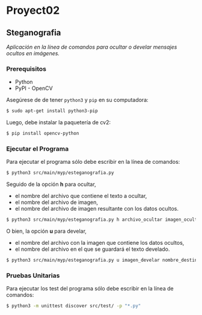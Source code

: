 # Proyect02
## Steganografia

*Aplicación en la línea de comandos para ocultar o develar mensajes ocultos en imágenes.*

### Prerequisitos

-  Python
-  PyPI - OpenCV

Asegúrese de de tener `python3` y `pip` en su computadora:

```sh
$ sudo apt-get install python3-pip
```

Luego, debe instalar la paquetería de cv2:

```sh
$ pip install opencv-python
```

### Ejecutar el Programa

Para ejecutar el programa sólo debe escribir en la línea de comandos:

```sh
$ python3 src/main/myp/esteganografia.py
```

Seguido de la opción **h** para ocultar, 
* el nombre del archivo que contiene el texto a ocultar, 
* el nombre del archivo de imagen, 
* el nombre del archivo de imagen resultante con los datos ocultos.
```sh
$ python3 src/main/myp/esteganografia.py h archivo_ocultar imagen_ocultar nombre_destino
```

O bien, la opción **u** para develar, 
* el nombre del archivo con la imagen que contiene los datos ocultos, 
* el nombre del archivo en el que se guardará el texto develado.
```sh
$ python3 src/main/myp/esteganografia.py u imagen_develar nombre_destino
```

### Pruebas Unitarias

Para ejecutar los test del programa sólo debe escribir en la línea de comandos:

```sh
$ python3 -m unittest discover src/test/ -p "*.py"
```

